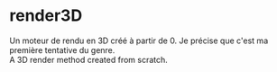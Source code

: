 # render3D
Un moteur de rendu en 3D créé à partir de 0. Je précise que c'est ma première tentative du genre. 
</br>A 3D render method created from scratch. 
